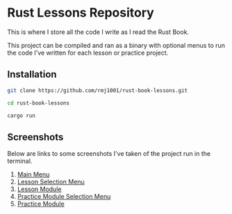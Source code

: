 # Rust Lessons Repository

This is where I store all the code I write as I read the Rust Book.

This project can be compiled and ran as a binary with optional menus
to run the code I've written for each lesson or practice project.

## Installation

```bash
git clone https://github.com/rmj1001/rust-book-lessons.git

cd rust-book-lessons

cargo run

```

## Screenshots

Below are links to some screenshots I've taken of the project run in the terminal.

1. [Main Menu](./screenshots/1-%20Main%20Menu.png)
2. [Lesson Selection Menu](./screenshots/2-%20Lessons%20Menu.png)
3. [Lesson Module](./screenshots/3-%20Lesson%20Module.png)
4. [Practice Module Selection Menu](./screenshots/4-%20Practice%20Menu.png)
5. [Practice Module](./screenshots/5-%20Practice%20Module.png)
